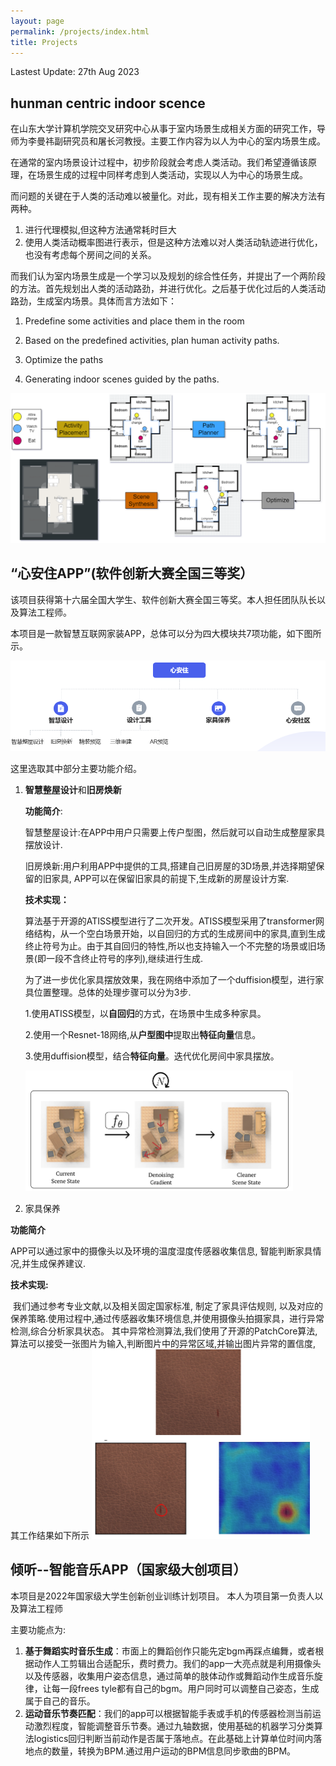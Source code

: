 ```yaml
---
layout: page
permalink: /projects/index.html
title: Projects
---
```


Lastest Update: 27th Aug 2023&nbsp; 

## hunman centric indoor scence 

​		在山东大学计算机学院交叉研究中心从事于室内场景生成相关方面的研究工作，导师为李曼祎副研究员和屠长河教授。主要工作内容为以人为中心的室内场景生成。

​		在通常的室内场景设计过程中，初步阶段就会考虑人类活动。我们希望遵循该原理，在场景生成的过程中同样考虑到人类活动，实现以人为中心的场景生成。

而问题的关键在于人类的活动难以被量化。对此，现有相关工作主要的解决方法有两种。

1. 进行代理模拟,但这种方法通常耗时巨大
2. 使用人类活动概率图进行表示，但是这种方法难以对人类活动轨迹进行优化，也没有考虑每个房间之间的关系。

而我们认为室内场景生成是一个学习以及规划的综合性任务，并提出了一个两阶段的方法。首先规划出人类的活动路劲，并进行优化。之后基于优化过后的人类活动路劲，生成室内场景。具体而言方法如下：

1. Predefine some activities and place them in the room

2. Based on the predefined activities, plan human activity paths. 

3. Optimize the paths

4. Generating indoor scenes guided by the paths.


![image-20230710204911136](.\images\project\hunman_centirc.png)

 

 

 

## “心安住APP”(软件创新大赛全国三等奖）

该项目获得第十六届全国大学生、软件创新大赛全国三等奖。本人担任团队队长以及算法工程师。

本项目是一款智慧互联网家装APP，总体可以分为四大模块共7项功能，如下图所示。

![image-20230710230416628](images\project\xinanzu.png)

这里选取其中部分主要功能介绍。

1. **智慧整屋设计**和**旧房焕新**

   **功能简介**:

   智慧整屋设计:在APP中用户只需要上传户型图，然后就可以自动生成整屋家具摆放设计.

   旧房焕新:用户利用APP中提供的工具,搭建自己旧房屋的3D场景,并选择期望保留的旧家具, APP可以在保留旧家具的前提下,生成新的房屋设计方案.

   **技术实现：**

   ​		算法基于开源的ATISS模型进行了二次开发。ATISS模型采用了transformer网络结构，从一个空白场景开始，以自回归的方式的生成房间中的家具,直到生成终止符号为止。由于其自回归的特性,所以也支持输入一个不完整的场景或旧场景(即一段不含终止符号的序列),继续进行生成.

   为了进一步优化家具摆放效果，我在网络中添加了一个duffision模型，进行家具位置整理。总体的处理步骤可以分为3步.

   1.使用ATISS模型，以**自回归**的方式，在场景中生成多种家具。

   2.使用一个Resnet-18网络,从**户型图中**提取出**特征向量**信息。

   3.使用duffision模型，结合**特征向量**。迭代优化房间中家具摆放。

   <img src="images\project\duffision.png" alt="image-20230710231243143" style="zoom:50%;" />

2. 家具保养

**功能简介**

APP可以通过家中的摄像头以及环境的温度湿度传感器收集信息, 智能判断家具情况,并生成保养建议.

**技术实现:**

​		我们通过参考专业文献,以及相关固定国家标准, 制定了家具评估规则, 以及对应的保养策略.使用过程中,通过传感器收集环境信息,并使用摄像头拍摄家具，进行异常检测,综合分析家具状态。 其中异常检测算法,我们使用了开源的PatchCore算法, 算法可以接受一张图片为输入,判断图片中的异常区域,并输出图片异常的置信度, 其工作结果如下所示
<img src="images\project\patchcore.png" alt="image-20230710232955622" style="zoom:50%;" /> 



## 倾听--智能音乐APP（国家级大创项目）

本项目是2022年国家级大学生创新创业训练计划项目。 本人为项目第一负责人以及算法工程师

主要功能点为:

1. **基于舞蹈实时音乐生成**：市面上的舞蹈创作只能先定bgm再踩点编舞，或者根据动作人工剪辑出合适配乐，费时费力。我们的app一大亮点就是利用摄像头以及传感器，收集用户姿态信息，通过简单的肢体动作或舞蹈动作生成音乐旋律，让每一段frees tyle都有自己的bgm。用户同时可以调整自己姿态，生成属于自己的音乐。
2. **运动音乐节奏匹配**：我们的app可以根据智能手表或手机的传感器检测当前运动激烈程度，智能调整音乐节奏。通过九轴数据，使用基础的机器学习分类算法logistics回归判断当前动作是否属于落地点。在此基础上计算单位时间内落地点的数量，转换为BPM.通过用户运动的BPM信息同步歌曲的BPM。



